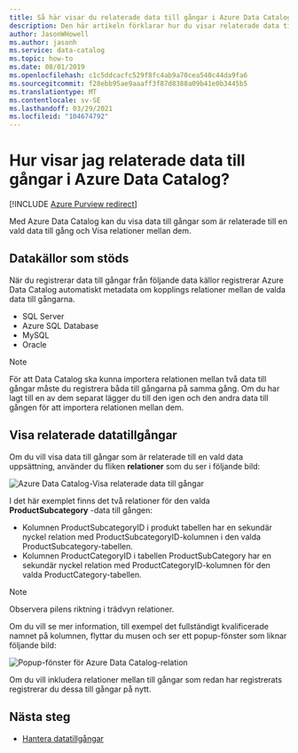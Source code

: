 ```yaml
---
title: Så här visar du relaterade data till gångar i Azure Data Catalog
description: Den här artikeln förklarar hur du visar relaterade data till gångar för en vald data till gång i Azure Data Catalog.
author: JasonWHowell
ms.author: jasonh
ms.service: data-catalog
ms.topic: how-to
ms.date: 08/01/2019
ms.openlocfilehash: c1c5ddcacfc529f8fc4ab9a70cea540c44da9fa6
ms.sourcegitcommit: f28ebb95ae9aaaff3f87d8388a09b41e0b3445b5
ms.translationtype: MT
ms.contentlocale: sv-SE
ms.lasthandoff: 03/29/2021
ms.locfileid: "104674792"
---
```

# <a name="how-to-view-related-data-assets-in-azure-data-catalog"></a>Hur visar jag relaterade data till gångar i Azure Data Catalog?

[!INCLUDE [Azure Purview redirect](../../includes/data-catalog-use-purview.md)]

Med Azure Data Catalog kan du visa data till gångar som är relaterade till en vald data till gång och Visa relationer mellan dem. 

## <a name="supported-data-sources"></a>Datakällor som stöds 
När du registrerar data till gångar från följande data källor registrerar Azure Data Catalog automatiskt metadata om kopplings relationer mellan de valda data till gångarna. 

- SQL Server
- Azure SQL Database
- MySQL
- Oracle

> [!NOTE]
> För att Data Catalog ska kunna importera relationen mellan två data till gångar måste du registrera båda till gångarna på samma gång. Om du har lagt till en av dem separat lägger du till den igen och den andra data till gången för att importera relationen mellan dem.

## <a name="view-related-data-assets"></a>Visa relaterade datatillgångar
Om du vill visa data till gångar som är relaterade till en vald data uppsättning, använder du fliken **relationer** som du ser i följande bild: 

![Azure Data Catalog-Visa relaterade data till gångar](media/data-catalog-how-to-view-related-data-assets/relationships-tab.png)

I det här exemplet finns det två relationer för den valda **ProductSubcategory** -data till gången: 

- Kolumnen ProductSubcategoryID i produkt tabellen har en sekundär nyckel relation med ProductSubcategoryID-kolumnen i den valda ProductSubcategory-tabellen. 
- Kolumnen ProductCategoryID i tabellen ProductSubCategory har en sekundär nyckel relation med ProductCategoryID-kolumnen för den valda ProductCategory-tabellen.

> [!NOTE]
> Observera pilens riktning i trädvyn relationer.  

Om du vill se mer information, till exempel det fullständigt kvalificerade namnet på kolumnen, flyttar du musen och ser ett popup-fönster som liknar följande bild: 

![Popup-fönster för Azure Data Catalog-relation](media/data-catalog-how-to-view-related-data-assets/relationship-popup.png)

Om du vill inkludera relationer mellan till gångar som redan har registrerats registrerar du dessa till gångar på nytt.

## <a name="next-steps"></a>Nästa steg
- [Hantera datatillgångar](data-catalog-how-to-manage.md)
